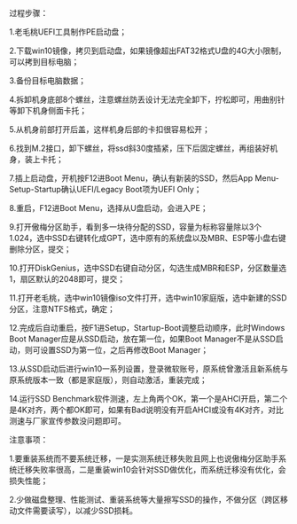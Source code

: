 过程步骤：

1.老毛桃UEFI工具制作PE启动盘；

2.下载win10镜像，拷贝到启动盘，如果镜像超出FAT32格式U盘的4G大小限制，可以拷到目标电脑；

3.备份目标电脑数据；

4.拆卸机身底部8个螺丝，注意螺丝防丢设计无法完全卸下，拧松即可，用曲别针等卸下机身侧面卡托；

5.从机身前部打开后盖，这样机身后部的卡扣很容易松开；

6.找到M.2接口，卸下螺丝，将ssd斜30度插紧，压下后固定螺丝，再组装好机身，装上卡托；

7.插上启动盘，开机按F12进Boot Menu，确认有新装的SSD，然后App Menu-Setup-Startup确认UEFI/Legacy Boot项为UEFI Only；

8.重启，F12进Boot Menu，选择从U盘启动，会进入PE；

9.打开傲梅分区助手，看到多一块待分配的SSD，容量为标称容量除以3个1.024，选中SSD右键转化成GPT，选中原有的系统盘以及MBR、ESP等小盘右键删除分区，提交；

10.打开DiskGenius，选中SSD右键自动分区，勾选生成MBR和ESP，分区数量选1，扇区默认的2048即可，提交；

11.打开老毛桃，选中win10镜像iso文件打开，选中win10家庭版，选中新建的SSD分区，注意NTFS格式，确定；

12.完成后自动重启，按F1进Setup，Startup-Boot调整启动顺序，此时Windows Boot Manager应是从SSD启动，放在第一位，如果Boot Manager不是从SSD启动，则可设置SSD为第一位，之后再修改Boot Manager；

13.从SSD启动后进行win10一系列设置，登录微软账号，原系统曾激活且新系统与原系统版本一致（都是家庭版），则自动激活，重装完成；

14.运行SSD Benchmark软件测速，左上角两个OK，第一个是AHCI开启，第二个是4K对齐，两个都OK即可，如果有Bad说明没有开启AHCI或没有4K对齐，对比测速与厂家宣传参数没问题即可。

注意事项：

1.要重装系统而不要系统迁移，一是实测系统迁移失败且网上也说傲梅分区助手系统迁移失败率很高，二是重装win10会针对SSD做优化，而系统迁移没有优化，会损失性能；

2.少做磁盘整理、性能测试、重装系统等大量擦写SSD的操作，不做分区（跨区移动文件需要读写），以减少SSD损耗。

